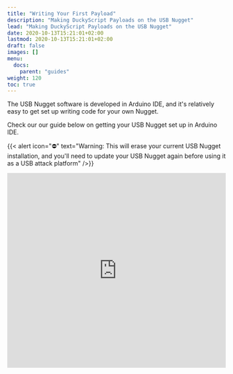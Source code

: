 ```yaml
---
title: "Writing Your First Payload"
description: "Making DuckyScript Payloads on the USB Nugget"
lead: "Making DuckyScript Payloads on the USB Nugget"
date: 2020-10-13T15:21:01+02:00
lastmod: 2020-10-13T15:21:01+02:00
draft: false
images: []
menu:
  docs:
    parent: "guides"
weight: 120
toc: true
---
```

The USB Nugget software is developed in Arduino IDE, and it's relatively easy to get set up writing code for your own Nugget.

Check our our guide below on getting your USB Nugget set up in Arduino IDE.

{{< alert icon="⛔️" text="Warning: This will erase your current USB Nugget installation, and you'll need to update your USB Nugget again before using it as a USB attack platform" />}}

<iframe width="100%" height="450" src="https://www.youtube.com/embed/YPX2nlr-ySU" title="YouTube video player" frameborder="0" allow="accelerometer; autoplay; clipboard-write; encrypted-media; gyroscope; picture-in-picture" allowfullscreen></iframe>